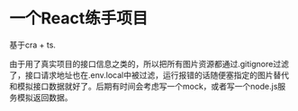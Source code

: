 # 一个React练手项目

基于cra + ts.

由于用了真实项目的接口信息之类的，所以把所有图片资源都通过.gitignore过滤了，接口请求地址也在.env.local中被过滤，运行报错的话随便塞指定的图片替代和模拟接口数据就好了。后期有时间会考虑写一个mock，或者写一个node.js服务模拟返回数据。

